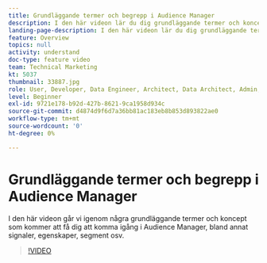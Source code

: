 ```yaml
---
title: Grundläggande termer och begrepp i Audience Manager
description: I den här videon lär du dig grundläggande termer och koncept för att komma igång med Adobe Audience Manager – inklusive signaler, egenskaper, segment med mera.
landing-page-description: I den här videon lär du dig grundläggande termer och koncept för att komma igång med Adobe Audience Manager – inklusive signaler, egenskaper, segment med mera.
feature: Overview
topics: null
activity: understand
doc-type: feature video
team: Technical Marketing
kt: 5037
thumbnail: 33887.jpg
role: User, Developer, Data Engineer, Architect, Data Architect, Admin, Leader
level: Beginner
exl-id: 9721e178-b92d-427b-8621-9ca1958d934c
source-git-commit: d4874d9f6d7a36bb81ac183eb8b853d893822ae0
workflow-type: tm+mt
source-wordcount: '0'
ht-degree: 0%

---
```


# Grundläggande termer och begrepp i Audience Manager

I den här videon går vi igenom några grundläggande termer och koncept som kommer att få dig att komma igång i Audience Manager, bland annat signaler, egenskaper, segment osv.

>[!VIDEO](https://video.tv.adobe.com/v/33887/?quality=12)
